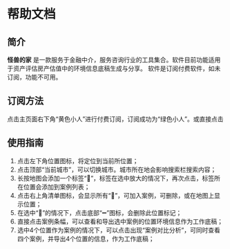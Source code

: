 # 帮助文档
## 简介
**怪兽的家** 是一款服务于金融中介，服务咨询行业的工具集合。软件目前功能适用于资产评估房产估值中的环境信息底稿生成与分享。
软件是订阅付费软件，如未订阅，功能不可用。
## 订阅方法
点击主页面右下角“黄色小人”进行付费订阅，订阅成功为“绿色小人”。或直接点击
## 使用指南
1. 点击左下角位置图标，将定位到当前所位置；
2. 点击顶部“当前城市”，可以切换城市。城市所在地会影响搜索栏搜索内容；
3. 长按地图会添加一个标签“📍”，标签在选中放大的情况下，再次点击，标签所在位置会添加到案例列表；
4. 点击右上角清单图标，会显示所有“📍”，可加入案例，可删除，或在地图上显示位置；
5. 在选中“📍”的情况下，点击底部“➖”图标，会删除此位置标记；
6. 直接点击案例条幅，可以查看和导出选中案例的位置环境信息作为工作底稿；
7. 选中4个位置作为案例的情况下，可以点击出现“案例对比分析”，可同时查看四个案例，并导出4个位置的信息，作为工作底稿；
